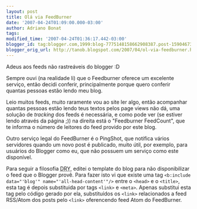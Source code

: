 ```yaml
---
layout: post
title: Olá via FeedBurner
date: '2007-04-24T01:09:00.000-03:00'
author: Adriano Bonat
tags: 
modified_time: '2007-04-24T01:36:17.442-03:00'
blogger_id: tag:blogger.com,1999:blog-7775148158662908387.post-1590467357310290881
blogger_orig_url: http://tanob.blogspot.com/2007/04/ol-via-feedburner.html
---
```


Adeus aos feeds não rastreáveis do blogger :D  

Sempre ouvi (na realidade li) que o Feedburner oferece um excelente serviço, então decidi conferir, principalmente porque quero conferir quantas pessoas estão lendo meu blog.  

Leio muitos feeds, muito raramente vou ao site ler algo, então acompanhar quantas pessoas estão lendo teus textos pelos page views não dá, uma solução de _tracking_ dos feeds é necessária, e como pode ver (se estiver lendo através da página ;)) na direita está o "Feedburner FeedCount", que te informa o número de leitores do feed provido por este blog.  

Outro serviço legal do FeedBurner é o PingShot, que notifica vários servidores quando um novo post é publicado, muito útil, por exemplo, para usuários do Blogger como eu, que não possuem um serviço como este disponível.  

Para seguir a filosofia <acronym title="Don't Repeat Yourself">DRY</acronym>, editei o template do blog para não disponibilizar o feed que o Blogger provê. Para fazer isto vi que existe uma tag `<b:include data="'blog'" name="'all-head-content'"/>` entre o `<head>` e o `<title>`, esta tag é depois substituida por tags `<link>` e `<meta>`. Apenas substitui esta tag pelo código gerado por ela, substituídos os `<link>` relacionados a feed RSS/Atom dos posts pelo `<link>` oferencendo feed Atom do FeedBurner.

